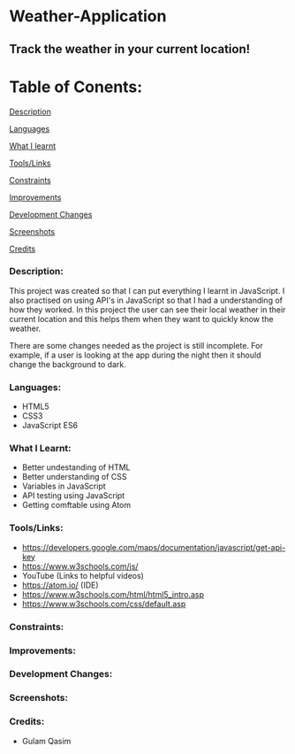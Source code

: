 # Weather-Application

## Track the weather in your current location!

# Table of Conents:

[Description](#Description)  
<a name="Description"/>

[Languages](#Languages)
<a name="Stack"/>

[What I learnt](#What_I_Learnt)  
<a name="What_I_Learnt"/>

[Tools/Links](#Tools/Links)
<a name="Tools/Links"/>

[Constraints](#Constraints)  
<a name="Constraints"/>

[Improvements](#Improvements)  
<a name="Improvements"/>

[Development Changes](#Development_Changes)  
<a name="Development_Changes"/>

[Screenshots](#Screenshots)
<a name="Screenshots"/>

[Credits](#Credits)  
<a name="Credits"/>

### Description:
This project was created so that I can put everything I learnt in JavaScript. I also practised on using API's in JavaScript so that I had a understanding of how they worked. In this project the user can see their local weather in their current location and this helps them when they want to quickly know the weather.

There are some changes needed as the project is still incomplete. For example, if a user is looking at the app during the night then it should change the background to dark.

### Languages: 
- HTML5 
- CSS3
- JavaScript ES6

### What I Learnt:
- Better undestanding of HTML
- Better understanding of CSS
- Variables in JavaScript
- API testing using JavaScript
- Getting comftable using Atom

### Tools/Links:
- https://developers.google.com/maps/documentation/javascript/get-api-key
- https://www.w3schools.com/js/
- YouTube (Links to helpful videos)
- https://atom.io/ (IDE)
- https://www.w3schools.com/html/html5_intro.asp
- https://www.w3schools.com/css/default.asp

### Constraints:

### Improvements:

### Development Changes:

### Screenshots:

### Credits:
- Gulam Qasim
